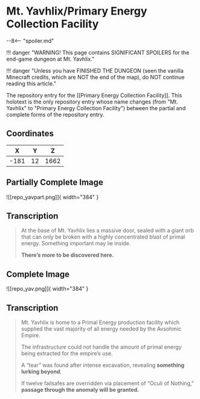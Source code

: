 # Mt. Yavhlix/Primary Energy Collection Facility

--8<-- "spoiler.md"

!!! danger "WARNING! This page contains SIGNIFICANT SPOILERS for the end-game dungeon at Mt. Yavhlix."

!!! danger "Unless you have FINISHED THE DUNGEON (seen the vanilla Minecraft credits, which are NOT the end of the map), do NOT continue reading this article."

The repository entry for the [[Primary Energy Collection Facility]]. This holotext is the only repository entry whose name changes (from "Mt. Yavhlix" to "Primary Energy Collection Facility") between the partial and complete forms of the repository entry.

## Coordinates
| **X** | **Y** | **Z** |
| :---: | :---: | :---: |
| -181  |  12   | 1662  |

## Partially Complete Image

![[repo_yavpart.png]]{ width="384" }

## Transcription
> At the base of Mt. Yavhlix lies a massive door, sealed with a giant orb that can only be broken with a highly concentrated blast of primal energy. Something important may lie inside.
>
> **There’s more to be discovered here.**

## Complete Image

![[repo_yav.png]]{ width="384" }

## Transcription
> Mt. Yavhlix is home to a Primal Energy production facility which supplied the vast majority of all energy needed by the Avsohmic Empire.
>
> The infrastructure could not handle the amount of primal energy being extracted for the empire’s use.
>
> A “tear” was found after intense excavation, revealing **something lurking beyond**.
>
> If twelve failsafes are overridden via placement of “Oculi of Nothing,” **passage through the anomaly will be granted.**
